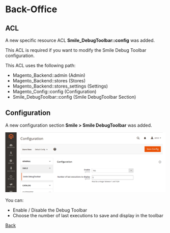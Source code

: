# Back-Office

## ACL

A new specific resource ACL **Smile_DebugToolbar::config** was added.

This ACL is required if you want to modify the Smile Debug Toolbar configuration.

This ACL uses the following path:

* Magento_Backend::admin (Admin)
* Magento_Backend::stores (Stores)
* Magento_Backend::stores_settings (Settings)
* Magento_Config::config (Configuration)
* Smile_DebugToolbar::config (Smile DebugToolbar Section)

## Configuration

A new configuration section **Smile > Smile DebugToolbar** was added.

![configuration](images/screenshot-back-configuration.png)

You can:

* Enable / Disable the Debug Toolbar
* Choose the number of last executions to save and display in the toolbar

[Back](../README.md)
